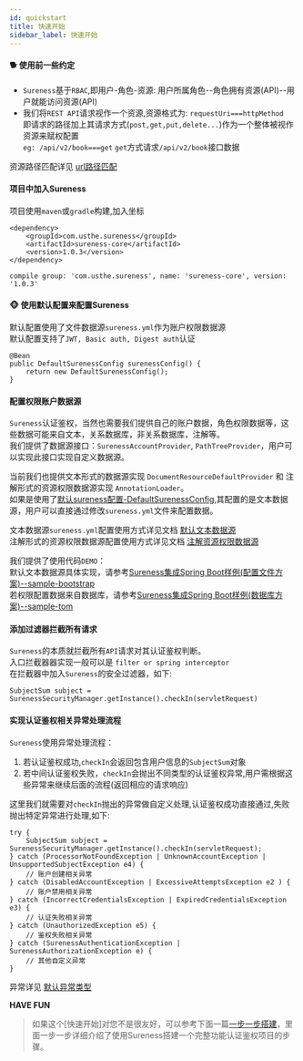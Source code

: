 ```yaml
---
id: quickstart  
title: 快速开始    
sidebar_label: 快速开始    
---
```


#### 🐕 使用前一些约定    

- `Sureness`基于`RBAC`,即用户-角色-资源: 用户所属角色--角色拥有资源(API)--用户就能访问资源(API)
- 我们将`REST API`请求视作一个资源,资源格式为: `requestUri===httpMethod`  
  即请求的路径加上其请求方式(`post,get,put,delete...`)作为一个整体被视作资源来赋权配置  
  `eg: /api/v2/book===get` `get`方式请求`/api/v2/book`接口数据

资源路径匹配详见 [url路径匹配](/docs/start/path-match)   

#### 项目中加入Sureness

项目使用`maven`或`gradle`构建,加入坐标
```
<dependency>
    <groupId>com.usthe.sureness</groupId>
    <artifactId>sureness-core</artifactId>
    <version>1.0.3</version>
</dependency>
```
```
compile group: 'com.usthe.sureness', name: 'sureness-core', version: '1.0.3'
```

#### 🐵 使用默认配置来配置Sureness
默认配置使用了文件数据源`sureness.yml`作为账户权限数据源  
默认配置支持了`JWT, Basic auth, Digest auth`认证
```
@Bean
public DefaultSurenessConfig surenessConfig() {
    return new DefaultSurenessConfig();
}
```

#### 配置权限账户数据源

`Sureness`认证鉴权，当然也需要我们提供自己的账户数据，角色权限数据等，这些数据可能来自文本，关系数据库，非关系数据库，注解等。  
我们提供了数据源接口：`SurenessAccountProvider`, `PathTreeProvider`，用户可以实现此接口实现自定义数据源。

当前我们也提供文本形式的数据源实现 `DocumentResourceDefaultProvider` 和 注解形式的资源权限数据源实现 `AnnotationLoader`。  
如果是使用了[默认sureness配置-DefaultSurenessConfig](#使用默认配置来配置sureness),其配置的是文本数据源，用户可以直接通过修改`sureness.yml`文件来配置数据。

文本数据源`sureness.yml`配置使用方式详见文档 [默认文本数据源](/docs/start/default-datasource)     
注解形式的资源权限数据源配置使用方式详见文档 [注解资源权限数据源](/docs/start/annotation-datasource)   

我们提供了使用代码`DEMO`：  
默认文本数据源具体实现，请参考[Sureness集成Spring Boot样例(配置文件方案)--sample-bootstrap](https://github.com/tomsun28/sureness/tree/master/sample-bootstrap)   
若权限配置数据来自数据库，请参考[Sureness集成Spring Boot样例(数据库方案)--sample-tom](https://github.com/tomsun28/sureness/tree/master/sample-tom)

#### 添加过滤器拦截所有请求

`Sureness`的本质就拦截所有`API`请求对其认证鉴权判断。  
入口拦截器器实现一般可以是 `filter or spring interceptor`  
在拦截器中加入`Sureness`的安全过滤器，如下:

```
SubjectSum subject = SurenessSecurityManager.getInstance().checkIn(servletRequest)
```

#### 实现认证鉴权相关异常处理流程

`Sureness`使用异常处理流程：
1. 若认证鉴权成功,`checkIn`会返回包含用户信息的`SubjectSum`对象
2. 若中间认证鉴权失败，`checkIn`会抛出不同类型的认证鉴权异常,用户需根据这些异常来继续后面的流程(返回相应的请求响应)

这里我们就需要对`checkIn`抛出的异常做自定义处理,认证鉴权成功直接通过,失败抛出特定异常进行处理,如下:

```
try {
    SubjectSum subject = SurenessSecurityManager.getInstance().checkIn(servletRequest);
} catch (ProcessorNotFoundException | UnknownAccountException | UnsupportedSubjectException e4) {
    // 账户创建相关异常 
} catch (DisabledAccountException | ExcessiveAttemptsException e2 ) {
    // 账户禁用相关异常
} catch (IncorrectCredentialsException | ExpiredCredentialsException e3) {
    // 认证失败相关异常
} catch (UnauthorizedException e5) {
    // 鉴权失败相关异常
} catch (SurenessAuthenticationException | SurenessAuthorizationException e) {
    // 其他自定义异常
}
```

异常详见 [默认异常类型](/docs/start/default-exception)

**HAVE FUN**

> 如果这个[快速开始]对您不是很友好，可以参考下面一篇[一步一步搭建](/docs/start/step-by-step)，里面一步一步详细介绍了使用Sureness搭建一个完整功能认证鉴权项目的步骤。    